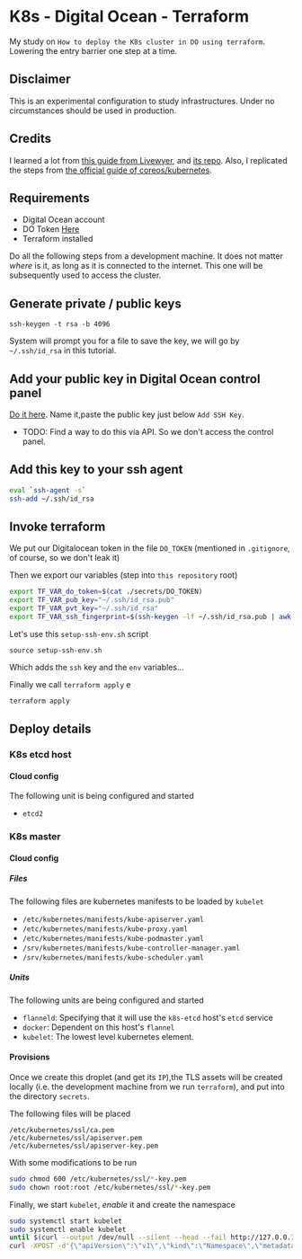 # K8s - Digital Ocean - Terraform

My study on `How to deploy the K8s cluster in DO using terraform`. Lowering the entry barrier one step at a time.

## Disclaimer

This is an experimental configuration to study infrastructures. Under no circumstances should be used in production.

## Credits

I learned a lot from [this guide from Livewyer](https://www.livewyer.com/blog/2015/05/20/deploying-kubernetes-digitalocean), and [its repo](https://github.com/livewyer-ops/kubernetes-coreos-digitalocean). Also, I replicated the steps from [the official guide of coreos/kubernetes](https://coreos.com/kubernetes/docs/latest/getting-started.html).

## Requirements

* Digital Ocean account
* DO Token [Here](https://cloud.digitalocean.com/settings/tokens/new)
* Terraform installed

Do all the following steps from a development machine. It does not matter _where_ is it, as long as it is connected to the internet. This one will be subsequently used to access the cluster.

## Generate private / public keys

```
ssh-keygen -t rsa -b 4096
```

System will prompt you for a file to save the key, we will go by `~/.ssh/id_rsa` in this tutorial.

## Add your public key in Digital Ocean control panel

[Do it here](https://cloud.digitalocean.com/settings/security). Name it,paste the public key just below `Add SSH Key`.

* TODO: Find a way to do this via API. So we don't access the control panel.

## Add this key to your ssh agent

```bash
eval `ssh-agent -s`
ssh-add ~/.ssh/id_rsa
```

## Invoke terraform

We put our Digitalocean token in the file `DO_TOKEN` (mentioned in `.gitignore`, of course, so we don't leak it)

Then we export our variables (step into `this repository` root)

```bash
export TF_VAR_do_token=$(cat ./secrets/DO_TOKEN)
export TF_VAR_pub_key="~/.ssh/id_rsa.pub"
export TF_VAR_pvt_key="~/.ssh/id_rsa"
export TF_VAR_ssh_fingerprint=$(ssh-keygen -lf ~/.ssh/id_rsa.pub | awk '{print $2}')
```

Let's use this `setup-ssh-env.sh` script

```
source setup-ssh-env.sh
```

Which adds the `ssh` key and the `env` variables...

Finally we call `terraform apply`
e

```bash
terraform apply
```

## Deploy details

### K8s etcd host

#### Cloud config

The following unit is being configured and started

* `etcd2`

### K8s master

#### Cloud config

##### Files

The following files are kubernetes manifests to be loaded by `kubelet`

* `/etc/kubernetes/manifests/kube-apiserver.yaml`
* `/etc/kubernetes/manifests/kube-proxy.yaml`
* `/etc/kubernetes/manifests/kube-podmaster.yaml`
* `/srv/kubernetes/manifests/kube-controller-manager.yaml`
* `/srv/kubernetes/manifests/kube-scheduler.yaml`

##### Units

The following units are being configured and started

* `flanneld`: Specifying that it will use the `k8s-etcd` host's `etcd` service
* `docker`: Dependent on this host's `flannel`
* `kubelet`: The lowest level kubernetes element.

#### Provisions

Once we create this droplet (and get its `IP`),the TLS assets will be created locally (i.e. the development machine from we run `terraform`), and put into the directory `secrets`.

The following files will be placed

```
/etc/kubernetes/ssl/ca.pem
/etc/kubernetes/ssl/apiserver.pem
/etc/kubernetes/ssl/apiserver-key.pem
```

With some modifications to be run

```bash
sudo chmod 600 /etc/kubernetes/ssl/*-key.pem
sudo chown root:root /etc/kubernetes/ssl/*-key.pem
```

Finally, we start `kubelet`, _enable_ it and create the namespace

```bash
sudo systemctl start kubelet
sudo systemctl enable kubelet
until $(curl --output /dev/null --silent --head --fail http://127.0.0.1:8080); do printf '.'; sleep 5; done
curl -XPOST -d'{\"apiVersion\":\"v1\",\"kind\":\"Namespace\",\"metadata\":{\"name\":\"kube-system\"}}' http://127.0.0.1:8080/api/v1/namespaces
```

